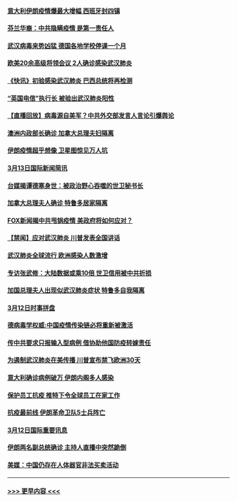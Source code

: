 #### [意大利伊朗疫情爆最大增幅 西班牙封四镇](../pages/prog202/a102798969.md?t=03140131) 
#### [芬兰华裔：中共隐瞒疫情 是第一责任人](../pages/prog202/a102798951.md?t=03140131) 
#### [武汉病毒来势凶猛 德国各地学校停课一个月](../pages/prog202/a102798978.md?t=03140131) 
#### [欧美20余高级将领会议 2人确诊感染武汉肺炎](../pages/prog202/a102798930.md?t=03140131) 
#### [《快讯》初验感染武汉肺炎 巴西总统将再检测](../pages/prog202/a102798917.md?t=03140131) 
#### [“英国电信”执行长 被验出武汉肺炎阳性](../pages/prog202/a102798904.md?t=03140131) 
#### [【直播回放】病毒源自美军？中共外交部发言人言论引爆舆论](../pages/prog202/a102798842.md?t=03140131) 
#### [澳洲内政部长确诊 加拿大总理夫妇隔离](../pages/prog202/a102798781.md?t=03140131) 
#### [伊朗疫情超乎想像 卫星图惊见万人坑](../pages/prog202/a102798711.md?t=03140131) 
#### [3月13日国际新闻简讯](../pages/prog202/a102798719.md?t=03140131) 
#### [台媒揭谭德塞身世：被政治野心吞噬的世卫秘书长](../pages/prog202/a102798536.md?t=03140131) 
#### [加拿大总理夫人确诊 特鲁多居家隔离](../pages/prog202/a102798517.md?t=03140131) 
#### [FOX新闻揭中共甩锅疫情 美政府将如何应对？](../pages/prog202/a102798399.md?t=03140131) 
#### [【禁闻】应对武汉肺炎 川普发表全国讲话](../pages/prog202/a102798327.md?t=03140131) 
#### [武汉肺炎全球流行 欧洲感染人数激增](../pages/prog202/a102798382.md?t=03140131) 
#### [专访张武修：大陆数据或乘10倍 世卫信用被中共折损](../pages/prog202/a102798376.md?t=03140131) 
#### [加国总理夫人出现似武汉肺炎症状 特鲁多自我隔离](../pages/prog202/a102798326.md?t=03140131) 
#### [3月12日时事拼盘](../pages/prog202/a102798314.md?t=03140131) 
#### [德病毒学权威:中国疫情传染链必将重新被激活](../pages/prog202/a102798303.md?t=03140131) 
#### [传中共要求只报输入型病例  借协助他国防疫转嫁责任](../pages/prog202/a102798279.md?t=03140131) 
#### [为遏制武汉肺炎在美传播 川普宣布禁飞欧洲30天](../pages/prog202/a102798249.md?t=03140131) 
#### [意大利确诊病例破万 伊朗内阁多人感染](../pages/prog202/a102798155.md?t=03140131) 
#### [保护员工抗疫 推特下令全球员工在家工作](../pages/prog202/a102798053.md?t=03140131) 
#### [抗疫最前线 伊朗革命卫队5士兵阵亡](../pages/prog202/a102798033.md?t=03140131) 
#### [3月12日国际重要讯息](../pages/prog202/a102797939.md?t=03140131) 
#### [伊朗两名副总统确诊 主持人直播中突然跪倒](../pages/prog202/a102797898.md?t=03140131) 
#### [美媒：中国仍存在人体器官非法买卖活动](../pages/prog202/a102797745.md?t=03140131) 

----
#### [ >>> 更早内容 <<< ](../indexes/prog202-earlier.md)

